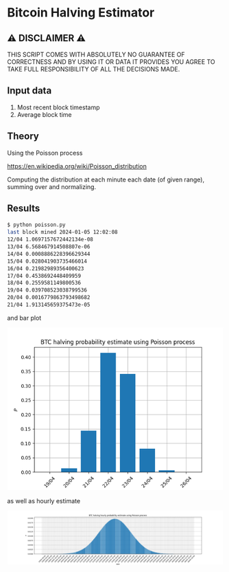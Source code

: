 # Bitcoin Halving Estimator

## ⚠️ DISCLAIMER ⚠️

THIS SCRIPT COMES WITH ABSOLUTELY NO GUARANTEE OF CORRECTNESS AND BY USING IT OR DATA IT PROVIDES YOU AGREE TO TAKE FULL RESPONSIBILITY OF ALL THE DECISIONS MADE.

## Input data

1. Most recent block timestamp
2. Average block time

## Theory

Using the Poisson process

https://en.wikipedia.org/wiki/Poisson_distribution

Computing the distribution at each minute each date (of given range), summing over and normalizing.

## Results

```sh
$ python poisson.py 
last block mined 2024-01-05 12:02:08
12/04 1.0697157672442134e-08
13/04 6.568467914508807e-06
14/04 0.0008886228396629344
15/04 0.028041903735466014
16/04 0.21982989356400623
17/04 0.4538692448409959
18/04 0.2559581149800536
19/04 0.039708523038799536
20/04 0.0016779863793498682
21/04 1.913145659375473e-05
```

and bar plot

![bar_plot](https://github.com/Blockfinance-ECO/bitcoin-halving-estimator/blob/master/res.png?raw=true)

as well as hourly estimate

![bar_plot_hourly](https://github.com/Blockfinance-ECO/bitcoin-halving-estimator/blob/master/res_hourly.png?raw=true)
